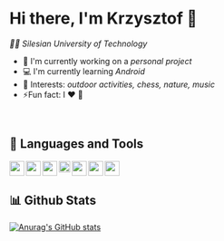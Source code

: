 # Hi there, I'm Krzysztof 👋
<i>👨‍🎓 Silesian University of Technology</i>


- 🔭 I'm currently working on a <i>personal project</i>
- 💻 I'm currently learning <i>Android</i>
- 💜 Interests: <i>outdoor activities, chess, nature, music</i>
- ⚡Fun fact: I ❤ 🐢
<br>

## 🧪 Languages and Tools
<img align="left" width="26px" src="https://user-images.githubusercontent.com/78376240/132018964-baae4fe7-2fc1-46af-a889-ea75c3f424cf.png">
<img align="left" width="26px" src="https://user-images.githubusercontent.com/78376240/132018748-67a1cf8d-cd9c-4584-8aa6-1d1d2cafcc68.png">
<img align="left" width="26px" src="https://user-images.githubusercontent.com/78376240/132019191-38602ee5-6fde-4f37-890d-773d4ea40385.png">
<img align="left" width="20px" src="https://user-images.githubusercontent.com/78376240/132019350-37531e20-9af4-4ef4-b44d-ec483c2c5905.png">
<img align="left" width="26px" src="https://user-images.githubusercontent.com/78376240/132019332-07c29e10-ff3c-4118-be7d-7ff4e1149b60.png">
<img align="left" width="26px" src="https://user-images.githubusercontent.com/78376240/132021738-1a4160a0-c4cb-421c-a41b-1d5dd7510bf1.png">
<img  width="26px" src="https://user-images.githubusercontent.com/78376240/132019128-85517990-d5a8-49a8-9d1b-ee7747f8a34f.png">
<br>

## 📊 Github Stats
[![Anurag's GitHub stats](https://github-readme-stats.vercel.app/api?username=K-Terelak)](https://github.com/anuraghazra/github-readme-stats)




